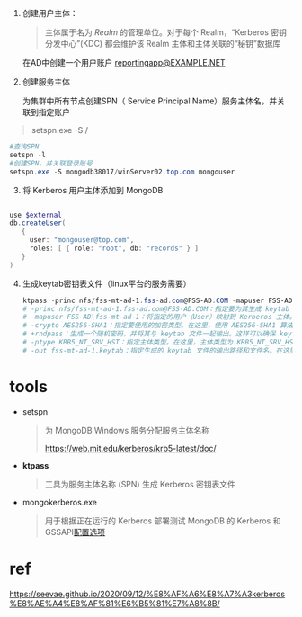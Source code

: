 



1. 创建用户主体：

   > 主体属于名为 *Realm* 的管理单位。对于每个 Realm，“Kerberos 密钥分发中心”(KDC) 都会维护该 Realm 主体和主体关联的“秘钥”数据库

   在AD中创建一个用户账户 reportingapp@EXAMPLE.NET

2. 创建服务主体

   为集群中所有节点创建SPN（ Service Principal Name）服务主体名，并关联到指定账户

>   setspn.exe -S <service>/<fully qualified domain name> <service account name>

   ```powershell
   #查询SPN
   setspn -l
   #创建SPN，并关联登录账号
   setspn.exe -S mongodb38017/winServer02.top.com mongouser
   ```

3. 将 Kerberos 用户主体添加到 MongoDB

```powershell

use $external
db.createUser(
   {
     user: "mongouser@top.com",
     roles: [ { role: "root", db: "records" } ]
   }
)
```

4. 生成keytab密钥表文件（linux平台的服务需要）

   ```powershell
   ktpass -princ nfs/fss-mt-ad-1.fss-ad.com@FSS-AD.COM -mapuser FSS-AD\fss-mt-ad-1 -crypto AES256-SHA1 +rndpass -ptype KRB5_NT_SRV_HST  -out fss-mt-ad-1.keytab
   # -princ nfs/fss-mt-ad-1.fss-ad.com@FSS-AD.COM：指定要为其生成 keytab 文件的主体名称（Principal Name）。在这个示例中，主体名称是 nfs/fss-mt-ad-1.fss-ad.com@FSS-AD.COM
   # -mapuser FSS-AD\fss-mt-ad-1：将指定的用户（User）映射到 Kerberos 主体。在这里，用户 FSS-AD\fss-mt-ad-1 被映射到主体 nfs/fss-mt-ad-1.fss-ad.com@FSS-AD.COM
   # -crypto AES256-SHA1：指定要使用的加密类型。在这里，使用 AES256-SHA1 算法进行加密
   # +rndpass：生成一个随机密码，并将其与 keytab 文件一起输出。这样可以确保 keytab 文件中包含一个安全的随机密码
   # -ptype KRB5_NT_SRV_HST：指定主体类型。在这里，主体类型为 KRB5_NT_SRV_HST（Kerberos 服务主体）
   # -out fss-mt-ad-1.keytab：指定生成的 keytab 文件的输出路径和文件名。在这里，生成的 keytab 文件将保存为 fss-mt-ad-1.keytab
   ```

   

# tools 

- setspn 

  > 为 MongoDB Windows 服务分配服务主体名称
  >
  > https://web.mit.edu/kerberos/krb5-latest/doc/

- **ktpass** 

  > 工具为服务主体名称 (SPN) 生成 Kerberos 密钥表文件

- mongokerberos.exe 

  > 用于根据正在运行的 Kerberos 部署测试 MongoDB 的 Kerberos 和 GSSAPI[配置选项](https://www.mongodb.com/zh-cn/docs/manual/reference/configuration-options/#std-label-security.sasl.options)

# ref

https://seevae.github.io/2020/09/12/%E8%AF%A6%E8%A7%A3kerberos%E8%AE%A4%E8%AF%81%E6%B5%81%E7%A8%8B/

